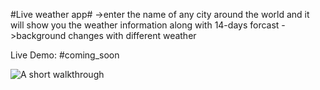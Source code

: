 #Live weather app#
->enter the name of any city around the world and it will show you the weather information along with 14-days forcast
->background changes with different weather

Live Demo: #coming_soon

![A short walkthrough](src/assets/weatherApp.gif)